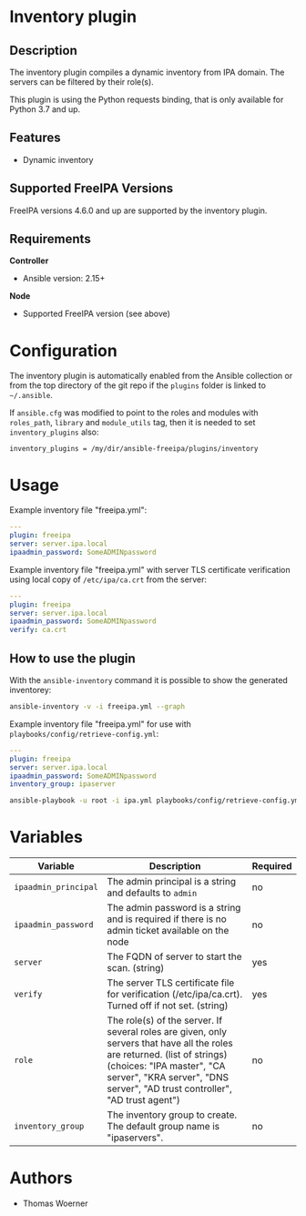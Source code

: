 Inventory plugin
================

Description
-----------


The inventory plugin compiles a dynamic inventory from IPA domain. The servers can be filtered by their role(s).

This plugin is using the Python requests binding, that is only available for Python 3.7 and up.


Features
--------
* Dynamic inventory


Supported FreeIPA Versions
--------------------------

FreeIPA versions 4.6.0 and up are supported by the inventory plugin.


Requirements
------------

**Controller**
* Ansible version: 2.15+

**Node**
* Supported FreeIPA version (see above)


Configuration
=============

The inventory plugin is automatically enabled from the Ansible collection or from the top directory of the git repo if the `plugins` folder is linked to `~/.ansible`.

If `ansible.cfg` was modified to point to the roles and modules with `roles_path`, `library` and `module_utils` tag, then it is needed to set `inventory_plugins` also:

```
inventory_plugins = /my/dir/ansible-freeipa/plugins/inventory
```

Usage
=====

Example inventory file "freeipa.yml":

```yml
---
plugin: freeipa
server: server.ipa.local
ipaadmin_password: SomeADMINpassword
```

Example inventory file "freeipa.yml" with server TLS certificate verification using local copy of `/etc/ipa/ca.crt` from the server:

```yml
---
plugin: freeipa
server: server.ipa.local
ipaadmin_password: SomeADMINpassword
verify: ca.crt
```


How to use the plugin
---------------------

With the `ansible-inventory` command it is possible to show the generated inventorey:

```bash
ansible-inventory -v -i freeipa.yml --graph
```

Example inventory file "freeipa.yml" for use with `playbooks/config/retrieve-config.yml`:

```yml
---
plugin: freeipa
server: server.ipa.local
ipaadmin_password: SomeADMINpassword
inventory_group: ipaserver
```

```bash
ansible-playbook -u root -i ipa.yml playbooks/config/retrieve-config.yml 
```

Variables
=========

Variable | Description | Required
-------- | ----------- | --------
`ipaadmin_principal` | The admin principal is a string and defaults to `admin` | no
`ipaadmin_password` | The admin password is a string and is required if there is no admin ticket available on the node | no
`server` | The FQDN of server to start the scan. (string) | yes
`verify` | The server TLS certificate file for verification (/etc/ipa/ca.crt). Turned off if not set. (string) | yes
`role` | The role(s) of the server. If several roles are given, only servers that have all the roles are returned. (list of strings) (choices: "IPA master", "CA server", "KRA server", "DNS server", "AD trust controller", "AD trust agent") | no
`inventory_group` | The inventory group to create. The default group name is "ipaservers". | no

Authors
=======

- Thomas Woerner
